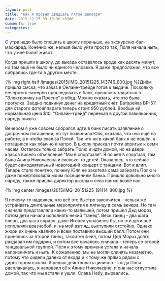 ```yaml
---
layout: post
title: "Как я провёл двадцать пятое декабря"
date: 2015-12-25 09:19:36 +0300
comments: true
categories: 
---
```

С утра надо было спешить в школу пораньше, на экскурсию-бал-маскарад. Конечно же, нельзя было уйти просто так, Поля начала ныть, что у неё болит живот.

Когда пришли в школу, до выезда оставалось вроде как десять минут, но там ещё не было ни единого человека. Я даже предположил, что все собрались где-то в другом месте.

{% img right half /images/2015/IMG_20151225_143746_800.jpg %}Днём пришла смска, что заказ в Онлайн-трейде готов к выдаче. Поскольку вечером я намерен проследовать в банк, пришлось тащиться в "Электронику на Пресне" в обед. Можно сказать, что это была прогулка. Заодно подкинул денег на кредитный счёт. Батарейка BP-511 для старого фотоаппарата теперь стоит 950 рублей. Вообще ей нормальная цена $10. "Онлайн-трейд" переехал в другой павильончик, народу никого.

Вечером я уже совсем собрался идти в банк писать заявление о досрочном погашении, но тут позвонила Юля, сказала, что она ещё на работе, а я чтобы ехал за Полей. Так что ни в какой банк я не пошёл, а потащился как обычно к метро. В школу приехал почти впритык к семи часам. Осталось только забрать Полю и идти домой, но на двери класса висело объявление "Мы в спортзале". Я пошел в спортзал, там была Алина Николаевна и сколько-то детей. Оказалось, что сейчас будет самодеятельный новогодний концерт с танцами. Вот я влип. Теперь стало понятно, почему Юля не захотела сама забирать Полю и даже пожертововала моим посещением банка. Пришло довольно много народу, также пришла директор школы и села прямо возле нас.

{% img center /images/2015/IMG_20151225_191114_800.jpg %}

 Я почему-то надеялся, что всё это быстро закончится - нельзя же устраивать длительные мероприятия в пятницу в семь вечера. Но там сначала представляли каких-то малышей, потом пришел Дед мороз, потом дети начали исполнять некий "танец". Весь танец - два шага влево, два шага вправо, даже Игорёк управился бы, но эти дети всё исполняли вразнобой, и, на мой взгляд, выступили отстойно. Однако жюри их очень хвалило и всем поставило высший балл. Потом они принялись за второй танец, такой же фейл, потом Дед Мороз долго раздавал им подарки, и потом все началось сначала - теперь со второй танцевальной группой. Поля к этому времени устала и начала капризничать и ныть. К сожалению, мы не могли слинять незаметно, потому что сидели далеко от входа и к тому же прямо рядом с директором школы. Я решил действовать цинично - когда Поля расплакалась, я направил её к Алине Николаевне, и она нас отпустила домой, так что мы встали и ушли. Слава Небу, вырвались. 